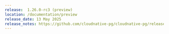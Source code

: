 ```yaml
---
release:  1.26.0-rc3 (preview)
location: /documentation/preview
release_date: 13 May 2025
release_notes: https://github.com/cloudnative-pg/cloudnative-pg/releases/tag/v1.26.0-rc3
---
```

